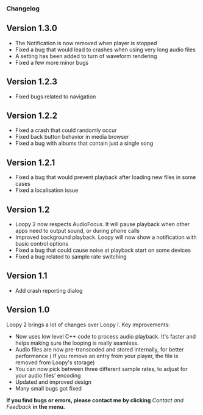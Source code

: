 ### Changelog

## Version 1.3.0

* The Notification is now removed when player is stopped
* Fixed a bug that would lead to crashes when using very long audio files
* A setting has been added to turn of waveform rendering
* Fixed a few more minor bugs

## Version 1.2.3

* Fixed bugs related to navigation

## Version 1.2.2

* Fixed a crash that could randomly occur
* Fixed back button behavior in media browser
* Fixed a bug with albums that contain just a single song

## Version 1.2.1

* Fixed a bug that would prevent playback after loading new files in some cases
* Fixed a localisation issue

## Version 1.2

* Loopy 2 now respects AudioFocus. It will pause playback when other apps need to output sound, or
  during phone calls
* Improved background playback. Loopy will now show a notification with basic control options
* Fixed a bug that could cause noise at playback start on some devices
* Fixed a bug related to sample rate switching

## Version 1.1

* Add crash reporting dialog

## Version 1.0

Loopy 2 brings a lot of changes over Loopy I. Key improvements:

* Now uses low level C++ code to process audio playback. It's faster and helps making sure the
  looping is really seamless.
* Audio files are now pre-transcoded and stored internally, for better performance ( If you remove
  an entry from your player, the file is removed from Loopy's storage)
* You can now pick between three different sample rates, to adjust for your audio files' encoding
* Updated and improved design
* Many small bugs got fixed

**If you find bugs or errors, please contact me by clicking** *Contact and Feedback* **in the
menu.**
